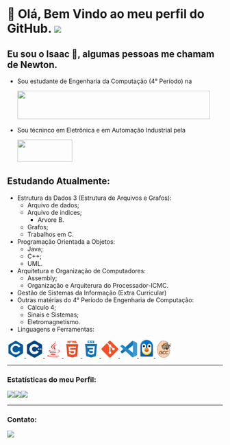 # 👋 Olá, Bem Vindo ao meu perfil do GitHub. <a href="https://github.com/ISS2718" target="_blank" rel="noreferrer"><img src="https://komarev.com/ghpvc/?username=ISS2718&color=81a1c1"/></a>

## Eu sou o Isaac 🐌, algumas pessoas me chamam de Newton.

 - Sou estudante de Engenharia da Computação (4° Período) na

    <a href="https://www5.usp.br" target="_blank" rel="noreferrer"><img src="https://i0.wp.com/www5.usp.br/storage/usp-2018.png?fit=450%2C66&ssl=1" width="450" height="66"/></a>
 
 - Sou técninco em Eletrônica e em Automação Industrial pela

    <a href="https://www.cps.sp.gov.br/etec/" target="_blank" rel="noreferrer"><img src="https://fatweb.s3.amazonaws.com/vestibulinhoetec/assets/img/layout/logotipo-etec.png" width="128" height="52"/></a>

## Estudando Atualmente:
 - Estrutura da Dados 3 (Estrutura de Arquivos e Grafos):
    - Arquivo de dados;
    - Arquivo de indices;
        - Arvore B.
    - Grafos;
    - Trabalhos em C.
 - Programação Orientada a Objetos:
    - Java;
    - C++;
    - UML.
 - Arquitetura e Organização de Computadores:
    - Assembly;
    - Organização e Arquiterura do Processador-ICMC.
 - Gestão de Sistemas da Informação (Extra Curricular)
 - Outras matérias do 4° Período de Engenharia de Computação:
    - Cálculo 4;
    - Sinais e Sistemas;
    - Eletromagnetismo.
 - Linguagens e Ferramentas:

<a href="https://devdocs.io/c/" target="_blank" rel="noreferrer"> <img src="https://raw.githubusercontent.com/devicons/devicon/master/icons/c/c-plain.svg" alt="c" width="40" height="40"/> </a>
<a href="https://devdocs.io/cpp/" target="_blank" rel="noreferrer"> <img src="https://raw.githubusercontent.com/devicons/devicon/master/icons/cplusplus/cplusplus-plain.svg" alt="cplusplus" width="40" height="40"/> </a><a href="https://docs.oracle.com/en/java/" target="_blank" rel="noreferrer"> <img src="https://raw.githubusercontent.com/devicons/devicon/master/icons/java/java-plain.svg" alt="java" width="40" height="40"/> </a>
</a> <a href="https://devdocs.io/html/" target="_blank" rel="noreferrer"> <img src="https://raw.githubusercontent.com/devicons/devicon/master/icons/html5/html5-plain-wordmark.svg" alt="html5" width="40" height="40"/> </a> <a href="https://devdocs.io/css/" target="_blank" rel="noreferrer"> <img src="https://raw.githubusercontent.com/devicons/devicon/master/icons/css3/css3-plain-wordmark.svg" alt="css3" width="40" height="40"/> </a> 
<a href="https://git-scm.com/" target="_blank" rel="noreferrer"> <img src="https://raw.githubusercontent.com/devicons/devicon/master/icons/git/git-plain.svg" alt="git" width="40" height="40"/> </a>
<a href="https://code.visualstudio.com" target="_blank" rel="noreferrer"> <img src="https://raw.githubusercontent.com/devicons/devicon/master/icons/vscode/vscode-original.svg" alt="vscode" width="40" height="40"/> </a>
<a href="https://learn.microsoft.com/pt-br/windows/wsl/about" target="_blank" rel="noreferrer"> <img src="./img/WSL_TUX.png" alt="gcc" width="35" height=""/> </a>
<a href="https://gcc.gnu.org" target="_blank" rel="noreferrer"> <img src="https://raw.githubusercontent.com/devicons/devicon/master/icons/gcc/gcc-original.svg" alt="gcc" width="40" height="40"/> </a>

---

### Estatísticas do meu Perfil:

<a href="https://github.com/ISS2718" target="_blank" rel="noreferrer"><img src="https://github-readme-stats.vercel.app/api?username=ISS2718&show_icons=true&count_private=true&hide_title=true&theme=nord&locale=pt-br"/><img src="https://github-readme-streak-stats.herokuapp.com/?user=iss2718&theme=nord&fire=FA4944&locale=pt-br"/><img src="https://github-readme-stats.vercel.app/api/top-langs?username=iss2718&show_icons=true&locale=pt-br&layout=compact&theme=nord&hide=MakeFile,Stata&langs_count=10&hide_title=true&card_width=445"/></a>

---

### Contato:

<div>
<a href="https://www.linkedin.com/in/isaac-soares-76a111197/" target="_blank"><img src="https://img.shields.io/badge/-LinkedIn-%230077B5?style=for-the-badge&logo=linkedin&logoColor=white" target="_blank"></a>   
</div>


